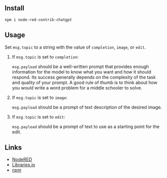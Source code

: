 ## Install

```
npm i node-red-contrib-chatgpt
```

## Usage

Set `msg.topic` to a string with the value of `completion`, `image`, or `edit`.

1. If `msg.topic` is set to `completion`:

   `msg.payload` should be a well-written prompt that provides enough information for the model to know what you want and how it should respond. Its success generally depends on the complexity of the task and quality of your prompt. A good rule of thumb is to think about how you would write a word problem for a middle schooler to solve.

2. If `msg.topic` is set to `image`:

   `msg.payload` should be a prompt of text description of the desired image.

3. If `msg.topic` is set to `edit`:

   `msg.payload` should be a prompt of text to use as a starting point for the edit.

## Links

* [NodeRED](https://flows.nodered.org/node/node-red-contrib-chatgpt)
* [Libraries.io](https://libraries.io/npm/node-red-contrib-chatgpt)
* [npm](https://www.npmjs.com/package/node-red-contrib-chatgpt)

